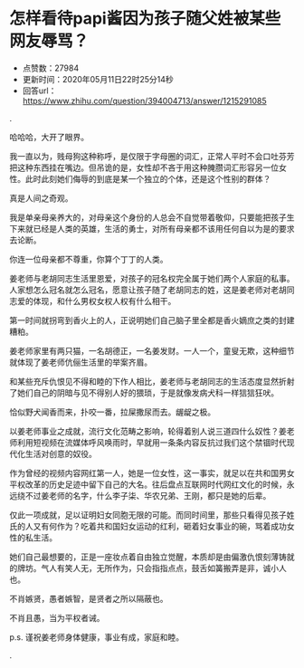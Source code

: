 # 怎样看待papi酱因为孩子随父姓被某些网友辱骂？
- 点赞数：27984
- 更新时间：2020年05月11日22时25分14秒
- 回答url：https://www.zhihu.com/question/394004713/answer/1215291085
<body>
 <p data-pid="BQth-tS9">.</p>
 <p data-pid="qONi1k81">哈哈哈，大开了眼界。</p>
 <p data-pid="uEv3mXnQ">我一直以为，贱母狗这种称呼，是仅限于字母圈的词汇，正常人平时不会口吐芬芳把这种东西挂在嘴边。但吊诡的是，女性却不吝于用这种腌臜词汇形容另一位女性。此时此刻她们侮辱的到底是某一个独立的个体，还是这个性别的群体？</p>
 <p data-pid="aGK0bva5">真是人间之奇观。</p>
 <p data-pid="20i4Y6kb">我是单亲母亲养大的，对母亲这个身份的人总会不自觉带着敬仰，只要能把孩子生下来就已经是人类的英雄，生活的勇士，对所有母亲都不该用任何自以为是的要求去论断。</p>
 <p data-pid="SGBhx_Bq">你连一位母亲都不尊重，你算个丁丁的人类。</p>
 <p data-pid="UpGjPTQ8">姜老师与老胡同志生活里恩爱，对孩子的冠名权完全属于她们两个人家庭的私事。人家想怎么冠名就怎么冠名，愿意让孩子随了老胡同志的姓，这是姜老师对老胡同志爱的体现，和什么男权女权人权有什么相干。</p>
 <p data-pid="8xc4Igcd">第一时间就拐弯到香火上的人，正说明她们自己脑子里全都是香火嫡庶之类的封建糟粕。</p>
 <p data-pid="1xKG_0wE">姜老师家里有两只猫，一名胡德正，一名姜发财。一人一个，童叟无欺，这种细节就体现了姜老师伉俪生活里的举案齐眉。</p>
 <p data-pid="kq02qycW">和某些充斥仇恨见不得和睦的下作人相比，姜老师与老胡同志的生活态度显然折射了她们自己的阴暗与见不得别人好的猥琐，于是就像发病犬科一样狺狺狂吠。</p>
 <p data-pid="vvbJFohn">恰似野犬闻香而来，扑咬一番，拉屎撒尿而去。龌龊之极。</p>
 <p data-pid="rrBdQKd-">以姜老师事业之成就，流行文化范畴之影响，轮得着别人说三道四什么奴性？姜老师利用短视频在流媒体呼风唤雨时，早就用一条条内容反抗过我们这个禁锢时代现代化生活对创意的奴役。</p>
 <p data-pid="WUVgv7vH">作为曾经的视频内容网红第一人，她是一位女性，这一事实，就足以在共和国男女平权改革的历史足迹中留下自己的大名。往后盘点互联网时代网红文化的时候，永远绕不过姜老师的名字，什么李子柒、华农兄弟、王刚，都只是她的后辈。</p>
 <p data-pid="VBJbTAmm">仅此一项成就，足以证明妇女同胞无限的可能。而同时间里，那些只看得见孩子姓氏的人又有何作为？吃着共和国妇女运动的红利，砸着妇女事业的碗，骂着成功女性的私生活。</p>
 <p data-pid="a9htxm88">她们自己最想要的，正是一座妆点着自由独立觉醒，本质却是由偏激仇恨刻薄铸就的牌坊。气人有笑人无，无所作为，只会指指点点，鼓舌如簧搬弄是非，诚小人也。</p>
 <p data-pid="1nylm0AY">不肖嫉贤，愚者嫉智，是贤者之所以隔蔽也。</p>
 <p data-pid="my0Ig1CK">不肖且愚，当为平权者诫。</p>
 <p data-pid="aGGtmTHC">p.s. 谨祝姜老师身体健康，事业有成，家庭和睦。</p>
 <p data-pid="0l8fA8V1">.</p>
</body>